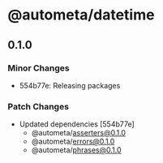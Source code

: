# @autometa/datetime

## 0.1.0

### Minor Changes

- 554b77e: Releasing packages

### Patch Changes

- Updated dependencies [554b77e]
  - @autometa/asserters@0.1.0
  - @autometa/errors@0.1.0
  - @autometa/phrases@0.1.0
